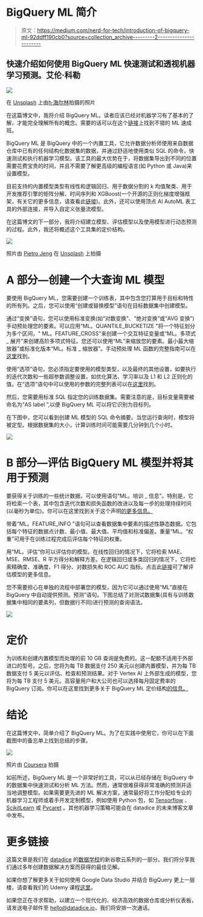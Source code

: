 # BigQuery ML 简介

> 原文：<https://medium.com/nerd-for-tech/introduction-of-bigquery-ml-92ddff190cb0?source=collection_archive---------2----------------------->

## 快速介绍如何使用 BigQuery ML 快速测试和透视机器学习预测。艾伦·科勒

![](img/97063d1ce1981ba813bf55c44ea679ae.png)

在 [Unsplash](https://unsplash.com/s/photos/machine-learning?utm_source=unsplash&utm_medium=referral&utm_content=creditCopyText) 上由[h·海尔林](https://unsplash.com/@heyerlein?utm_source=unsplash&utm_medium=referral&utm_content=creditCopyText)拍摄的照片

在这篇博文中，我将介绍 BigQuery ML。读者应该已经对机器学习有了基本的了解，才能完全理解所有的概念。需要的话可以在这个[链接](https://developers.google.com/machine-learning/crash-course)上找到不错的 ML 速成班。

BigQuery ML 是 BigQuery 中的一个内置工具，它允许数据分析师使用来自数据仓库中已有的任何结构化数据集的数据，并通过舒适地使用类似 SQL 的命令，快速测试和执行机器学习模型。该工具的最大优势在于，将数据集导出到不同的位置需要花费宝贵的时间，并且不需要了解更高级的编程语言(如 Python 或 Java)来设置模型。

目前支持的内置模型类型有线性和逻辑回归、用于数据分割的 k 均值聚类、用于开发推荐引擎的矩阵分解、时间序列和 XGBoost(一个开源的正则化梯度增强框架，有关它的更多信息，请查看此[链接](https://en.wikipedia.org/wiki/XGBoost))。此外，还可以使用顶点 AI AutoML 表工具的外部连接，并导入自定义张量流模型。

在这篇博文的下一部分，我将介绍建立模型、评估模型以及使用模型进行动态预测的过程。此外，我还将概述这个工具集的定价结构。

![](img/1e972b72b2a8638b8323194fb0effb6e.png)

照片由 [Pietro Jeng](https://unsplash.com/photos/n6B49lTx7NM) 在 [Unsplash](https://unsplash.com/s/photos/machine-learning?utm_source=unsplash&utm_medium=referral&utm_content=creditCopyText) 上拍摄

# A 部分—创建一个大查询 ML 模型

要使用 BigQuery ML，您需要创建一个训练表，其中包含您打算用于目标和特性的所有列。之后，您可以使用“创建或替换模型”语句在目标数据集中创建模型。

通过“变换”语句，您可以使用标准变换(如“对数变换”、“绝对变换”或“AVG 变换”)手动预处理您的要素。可以应用“ML。QUANTILE_BUCKETIZE "将一个特征划分为多个区间，" ML。FEATURE_CROSS”来创建一个交互特征变量或“ML。多项式 _ 展开”来创建高阶多项式特征。您还可以使用“ML”来缩放您的要素。最小最大缩放器”或标准化版本“ML。标准 _ 缩放器”。手动预处理 ML 函数的完整指南可以在[这里](https://cloud.google.com/bigquery-ml/docs/reference/standard-sql/bigqueryml-preprocessing-functions#mlfeature_cross)找到。

使用“选项”语句，您必须指定要使用的模型类型，以及最终的其他设置，如要执行的迭代次数和一些超参数调整设置，如优化算法、学习率以及 L1 和 L2 正则化的值。在“选项”语句中可以使用的参数的完整列表可以在[这里](https://cloud.google.com/bigquery-ml/docs/reference/standard-sql/bigqueryml-syntax-create)找到。

然后，您需要用标准 SQL 指定您的训练数据集。需要注意的是，目标变量需要被命名为“AS label ”,以便 BigQuery ML 可以将它识别为目标列。

在下图中，您可以看到创建 ML 模型的 SQL 命令摘要。当您运行查询时，模型将被定型。根据数据集的大小，计算训练时间可能需要几分钟到几个小时。

![](img/60230d2c451bb4069fc3ede0f9e8c4eb.png)

# B 部分—评估 BigQuery ML 模型并将其用于预测

要获得关于训练的一些统计数据，可以使用语句“ML。培训 _ 信息”。特别是，它将检索一个表，其中包含迭代次数和损失函数的改进以及每一步的处理持续时间(以毫秒为单位)。你可以在这里找到关于这个声明[的更多信息。](https://cloud.google.com/bigquery-ml/docs/reference/standard-sql/bigqueryml-syntax-train)

带着“ML。FEATURE_INFO "语句可以查看数据集中要素的描述性静态数据。它包括每个特征的数据点计数、最小值、最大值、平均值和标准偏差。重量“ML。“权重”可用于在训练过程完成后评估每个特征的权重。

用“ML。评估“你可以评估你的模型。在线性回归的情况下，它将检索 MAE、MSE、RMSE、R 平方得分和解释方差。在逻辑回归或多类回归的情况下，它将检索精确度、准确度、F1 得分、对数损失和 ROC AUC 指标。点击此[链接](https://cloud.google.com/bigquery-ml/docs/reference/standard-sql/bigqueryml-syntax-evaluate)可了解评估模型的更多信息。

您不需要担心在单独的流程中部署您的模型，因为它可以通过使用“ML”直接在 BigQuery 中自动提供预测。预测”语句。下图总结了对测试数据集(具有与训练数据集中相同的要素列，但数据行不同)进行预测的查询语法。

![](img/2022a73900b8df8c0ea9901e221c5ca1.png)

# 定价

为训练和创建内置模型而处理的前 10 GB 查询是免费的。这一配额不适用于外部进口的型号。之后，您将为每 TB 数据支付 250 美元以创建内置模型，并为每 TB 数据支付 5 美元以评估、检查和预测结果。对于 Vertex AI 上外部生成的模型，您将为每 TB 支付 5 美元。高容量用户和大公司也可以选择每月固定费率的 BigQuery 订阅。你可以在这里找到更多关于 BigQuery ML 定价结构[的信息。](https://cloud.google.com/bigquery-ml/pricing)

# 结论

在这篇博文中，简单介绍了 BigQuery ML。为了在实践中使用它，你可以在下面截图中的备忘单上找到总结的步骤。

![](img/1054b8d3ab1e77ae008509418210e46f.png)

照片由 [Coursera](https://www.coursera.org/learn/smart-analytics-machine-learning-ai-gcp?specialization=gcp-data-engineering#syllabus) 拍摄

如前所述，BigQuery ML 是一个非常好的工具，可以从已经存储在 BigQuery 中的数据集中快速测试和分析 ML 方法。然而，通常很难获得非常准确的预测并适当地调整模型。如果需要更先进的 ML 解决方案，通常最好将工作分配给专业的机器学习工程师或着手开发定制模型，例如使用 Python 包，如 [Tensorflow](https://www.tensorflow.org/) 、 [ScikitLearn](https://scikit-learn.org/stable/) 或 [Pycaret](https://pycaret.org/) 。其他机器学习策略可能会在 datadice 的未来博客文章中发布。

# 更多链接

这篇文章是我们在 [datadice](https://www.datadice.io/) 的[数据学校](https://medium.com/data-school)的新谷歌云系列的一部分。我们将分享我们通过多年创建数据解决方案而获得的最佳见解。

如果你想了解更多关于如何使用 Google Data Studio 并结合 BigQuery 更上一层楼，请查看我们的 Udemy 课程[这里](https://www.udemy.com/course/bigquery-data-studio-grundlagen/?referralCode=49926397EAA98EEE3F48)。

如果您正在寻求帮助，以建立一个现代化的、经济高效的数据仓库或分析仪表板，请发送电子邮件至 hello@datadice.io，我们将安排一次通话。